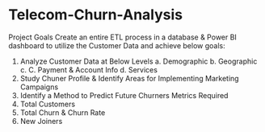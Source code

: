 # Telecom-Churn-Analysis

Project Goals
Create an entire ETL process in a database & Power BI dashboard to utilize the Customer Data and achieve below goals:
1.	Analyze Customer Data at Below Levels
a.	Demographic
b.	Geographic
c.	C. Payment & Account Info
d.	Services
2.	Study Chuner Profile & Identify Areas for Implementing Marketing Campaigns
3.	Identify a Method to Predict Future Churners
Metrics Required
1.	Total Customers
2.	Total Churn & Churn Rate
3.	New Joiners

